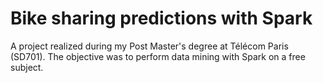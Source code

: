 # Bike sharing predictions with Spark
A project realized during my Post Master's degree at Télécom Paris (SD701). The objective was to perform data mining with Spark on a free subject.  
